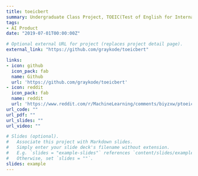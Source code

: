 ```yaml
---
title: toeicbert
summary: Undergraduate Class Project, TOEIC(Test of English for International Communication) solving using pytorch-pretrained-BERT model <img src="https://img.shields.io/github/stars/graykode/toeicbert.svg" alt="text" style="margin&#58; 0px; height&#58; 22px; display&#58 inline;">                                                                            
tags:
- AI Product
date: "2019-07-01T00:00:00Z"

# Optional external URL for project (replaces project detail page).
external_link: "https://github.com/graykode/toeicbert"

links:
- icon: github
  icon_pack: fab
  name: Github
  url: 'https://github.com/graykode/toeicbert'
- icon: reddit
  icon_pack: fab
  name: reddit
  url: 'https://www.reddit.com/r/MachineLearning/comments/biyzxw/ptoeic_part_570_correct_rate_solving_only_using/'
url_code: ""
url_pdf: ""
url_slides: ""
url_video: ""

# Slides (optional).
#   Associate this project with Markdown slides.
#   Simply enter your slide deck's filename without extension.
#   E.g. `slides = "example-slides"` references `content/slides/example-slides.md`.
#   Otherwise, set `slides = ""`.
slides: example
---
```

